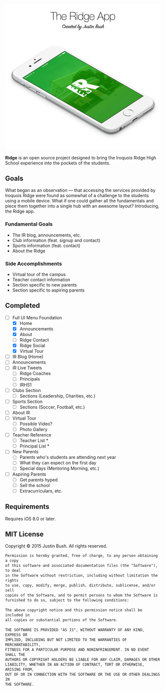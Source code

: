 <img src="Cover.png" width="860" />

<b>Ridge</b> is an open source project designed to bring the Iroquois Ridge High School experience into the pockets of the students.

## Goals
What began as an observation — that accessing the services provided by Iroquois Ridge were found as somewhat of a challenge to the students using a mobile device. What if one could gather all the fundamentals and piece them together into a single hub with an awesome layout? Introducing, the Ridge app.

### Fundamental Goals
- The IR blog, announcements, etc.
- Club information (feat. signup and contact)
- Sports information (feat. contact)
- About the Ridge

### Side Accomplishments
- Virtual tour of the campus
- Teacher contact information
- Section specific to new parents
- Section specific to aspiring parents

## Completed
- [ ] Full UI Menu Foundation
    - [x] Home
    - [x] Announcements
    - [x] About
    - [ ] Ridge Contact
    - [x] Ridge Social
    - [x] Virtual Tour
- [ ] IR Blog (Home)
- [ ] Announcements
- [ ] IR Live Tweets
    - [ ] Ridge Coaches
    - [ ] Principals
    - [ ] IRHS1
- [ ] Clubs Section
    - [ ] Sections (Leadership, Charities, etc.)
- [ ] Sports Section
    - [ ] Sections (Soccer, Football, etc.)
- [ ] About IR
- [ ] Virtual Tour
    - [ ] Possible Video?
    - [ ] Photo Gallery
- [ ] Teacher Reference
    - [ ] Teacher List *
    - [ ] Principal List *
- [ ] New Parents
    - [ ] Parents who's students are attending next year
    - [ ] What they can expect on the first day
    - [ ] Special days (Mentoring Morning, etc.)
- [ ] Aspiring Parents
    - [ ] Get parents hyped
    - [ ] Sell the school
    - [ ] Extracurriculars, etc.

## Requirements
Requires iOS 8.0 or later.

## MIT License

Copyright © 2015 Justin Bush. All rights reserved.

```
Permission is hereby granted, free of charge, to any person obtaining a copy
of this software and associated documentation files (the "Software"), to deal
in the Software without restriction, including without limitation the rights
to use, copy, modify, merge, publish, distribute, sublicense, and/or sell
copies of the Software, and to permit persons to whom the Software is
furnished to do so, subject to the following conditions:

The above copyright notice and this permission notice shall be included in
all copies or substantial portions of the Software.

THE SOFTWARE IS PROVIDED "AS IS", WITHOUT WARRANTY OF ANY KIND, EXPRESS OR
IMPLIED, INCLUDING BUT NOT LIMITED TO THE WARRANTIES OF MERCHANTABILITY,
FITNESS FOR A PARTICULAR PURPOSE AND NONINFRINGEMENT. IN NO EVENT SHALL THE
AUTHORS OR COPYRIGHT HOLDERS BE LIABLE FOR ANY CLAIM, DAMAGES OR OTHER
LIABILITY, WHETHER IN AN ACTION OF CONTRACT, TORT OR OTHERWISE, ARISING FROM,
OUT OF OR IN CONNECTION WITH THE SOFTWARE OR THE USE OR OTHER DEALINGS IN
THE SOFTWARE.
```
